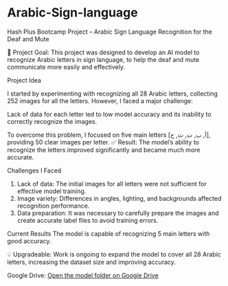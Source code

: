 # Arabic-Sign-language
Hash Plus Bootcamp Project – Arabic Sign Language Recognition for the Deaf and Mute

🎯 Project Goal:
This project was designed to develop an AI model to recognize Arabic letters in sign language, to help the deaf and mute communicate more easily and effectively.

Project Idea

I started by experimenting with recognizing all 28 Arabic letters, collecting 252 images for all the letters.
However, I faced a major challenge:

Lack of data for each letter led to low model accuracy and its inability to correctly recognize the images.

To overcome this problem, I focused on five main letters [أ, ب, ت, ث, ج], providing 50 clear images per letter.
✅ Result: The model’s ability to recognize the letters improved significantly and became much more accurate.


Challenges I Faced
1. Lack of data: The initial images for all letters were not sufficient for effective model training.
2. Image variety: Differences in angles, lighting, and backgrounds affected recognition performance.
3. Data preparation: It was necessary to carefully prepare the images and create accurate label files to avoid training errors.


Current Results
The model is capable of recognizing 5 main letters with good accuracy.

💡 Upgradeable: Work is ongoing to expand the model to cover all 28 Arabic letters, increasing the dataset size and improving accuracy.


Google Drive:
[Open the model folder on Google Drive](https://drive.google.com/drive/folders/1hUMSzbfa6n3GOqH5InlzSrfHANa6pxDI?usp=sharing)
